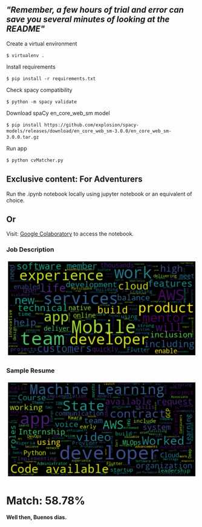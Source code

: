 _"Remember, a few hours of trial and error can save you several minutes of looking at the README"_
-------------

Create a virtual environment
```shell
$ virtualenv .
```
Install requirements
```shell
$ pip install -r requirements.txt
```
Check spacy compatibility
```shell
$ python -m spacy validate
```
Download spaCy en_core_web_sm model
```shell
$ pip install https://github.com/explosion/spacy-models/releases/download/en_core_web_sm-3.0.0/en_core_web_sm-3.0.0.tar.gz
```
Run app
```python
$ python cvMatcher.py
```

## Exclusive content: For Adventurers

Run the .ipynb notebook locally using jupyter notebook or an equivalent of choice.

Or
------------
Visit: [Google Colaboratory](https://colab.research.google.com/drive/1a0TbGUCDoSYUglfazK804ebePWTTfhU-?usp=sharing) to access the notebook.

### Job Description
![Job Description](resume_keywords.png)

### Sample Resume
![Sample Resume](job_keywords.png)

# Match: 58.78%


__Well then, Buenos dias.__
